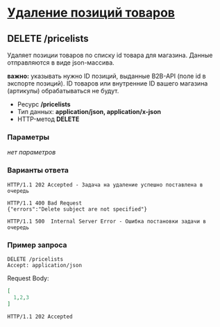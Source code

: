 # [Удаление позиций товаров](info.md)

## DELETE /pricelists

Удаляет позиции товаров по списку id товара для магазина.
Данные отправляются в виде json-массива.

**важно:** указывать нужно ID позиций, выданные B2B-API (поле id в экспорте позиций).
ID товаров или внутренние ID вашего магазина (артикулы) обрабатываться не будут.

- Ресурс **/pricelists**
- Тип данных: **application/json, application/x-json**
- HTTP-метод **DELETE**

### Параметры

*нет параметров*

### Варианты ответа

```
HTTP/1.1 202 Accepted - Задача на удаление успешно поставлена в очередь
```

```
HTTP/1.1 400 Bad Request
{"errors":"Delete subject are not specified"}
```

```
HTTP/1.1 500  Internal Server Error - Ошибка постановки задачи в очередь
```

### Пример запроса

```
DELETE /pricelists
Accept: application/json
```
Request Body:
```json
[
  1,2,3
]
```
```
HTTP/1.1 202 Accepted
```
